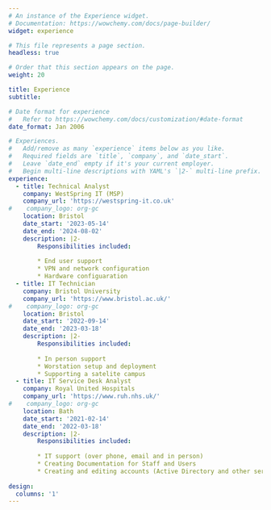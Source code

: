 ```yaml
---
# An instance of the Experience widget.
# Documentation: https://wowchemy.com/docs/page-builder/
widget: experience

# This file represents a page section.
headless: true

# Order that this section appears on the page.
weight: 20

title: Experience
subtitle:

# Date format for experience
#   Refer to https://wowchemy.com/docs/customization/#date-format
date_format: Jan 2006

# Experiences.
#   Add/remove as many `experience` items below as you like.
#   Required fields are `title`, `company`, and `date_start`.
#   Leave `date_end` empty if it's your current employer.
#   Begin multi-line descriptions with YAML's `|2-` multi-line prefix.
experience:
  - title: Technical Analyst
    company: WestSpring IT (MSP)
    company_url: 'https://westspring-it.co.uk'
#    company_logo: org-gc
    location: Bristol
    date_start: '2023-05-14'
    date_end: '2024-08-02'
    description: |2-
        Responsibilities included:
        
        * End user support
        * VPN and network configuration
        * Hardware configuaration
  - title: IT Technician
    company: Bristol University
    company_url: 'https://www.bristol.ac.uk/'
#    company_logo: org-gc
    location: Bristol
    date_start: '2022-09-14'
    date_end: '2023-03-18'
    description: |2-
        Responsibilities included:
        
        * In person support
        * Worstation setup and deployment
        * Supporting a satelite campus
  - title: IT Service Desk Analyst
    company: Royal United Hospitals
    company_url: 'https://www.ruh.nhs.uk/'
#    company_logo: org-gc
    location: Bath
    date_start: '2021-02-14'
    date_end: '2022-03-18'
    description: |2-
        Responsibilities included:
        
        * IT support (over phone, email and in person)
        * Creating Documentation for Staff and Users
        * Creating and editing accounts (Active Directory and other services)
  
design:
  columns: '1'
---
```

